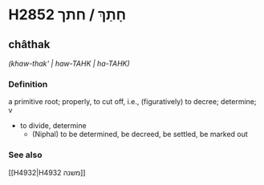 # H2852 חָתַךְ / חתך

## châthak

_(khaw-thak' | haw-TAHK | ha-TAHK)_

### Definition

a primitive root; properly, to cut off, i.e., (figuratively) to decree; determine; v

- to divide, determine
  - (Niphal) to be determined, be decreed, be settled, be marked out

### See also

[[H4932|H4932 משנה]]
